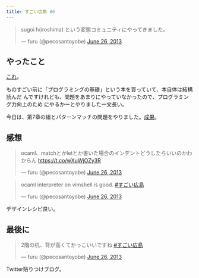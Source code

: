 ```yaml
---
title: すごい広島 #6
---
```


<blockquote class="twitter-tweet">
<p>sugoi h(iroshima) という変態コミュニティにやってきました。</p>
&mdash; furu (@pecosantoyobe)
<a href="https://twitter.com/pecosantoyobe/statuses/349835375864315905">June 26, 2013</a>
</blockquote>
<script async src="//platform.twitter.com/widgets.js" charset="utf-8"></script>


やったこと
----------

[これ](https://github.com/great-h/great-h.github.io/issues/122)。

ものすごい前に「プログラミングの基礎」という本を買っていて、本自体は結構読んだ
んですけれども、問題をあまりにやっていなかったので、プログラミング力向上のため
にやるかーとやりました一文長い。

今日は、第7章の組とパターンマッチの問題をやりました。[成果](https://github.com/furu/programming_fundamentals/tree/master/chapter-7)。


感想
----

<blockquote class="twitter-tweet">
<p>ocaml、matchとかletとか書いた場合のインデントどうしたらいいのかわからん <a href="https://t.co/wXuWjOZy3R">https://t.co/wXuWjOZy3R</a></p>
&mdash; furu (@pecosantoyobe) <a href="https://twitter.com/pecosantoyobe/statuses/349861520009728003">June 26, 2013</a>
</blockquote>
<script async src="//platform.twitter.com/widgets.js" charset="utf-8"></script>

<blockquote class="twitter-tweet"><p>ocaml interpreter on vimshell is good. <a href="https://twitter.com/search?q=%23%E3%81%99%E3%81%94%E3%81%84%E5%BA%83%E5%B3%B6&amp;src=hash">#すごい広島</a></p>&mdash; furu (@pecosantoyobe) <a href="https://twitter.com/pecosantoyobe/statuses/349846629400064000">June 26, 2013</a></blockquote>
<script async src="//platform.twitter.com/widgets.js" charset="utf-8"></script>

デザインレシピ良い。


最後に
------

<blockquote class="twitter-tweet"><p>2階の机、背が高くてかっこいいですね <a href="https://twitter.com/search?q=%23%E3%81%99%E3%81%94%E3%81%84%E5%BA%83%E5%B3%B6&amp;src=hash">#すごい広島</a></p>&mdash; furu (@pecosantoyobe) <a href="https://twitter.com/pecosantoyobe/statuses/349860645321195520">June 26, 2013</a></blockquote>
<script async src="//platform.twitter.com/widgets.js" charset="utf-8"></script>

Twitter貼りつけブログ。
